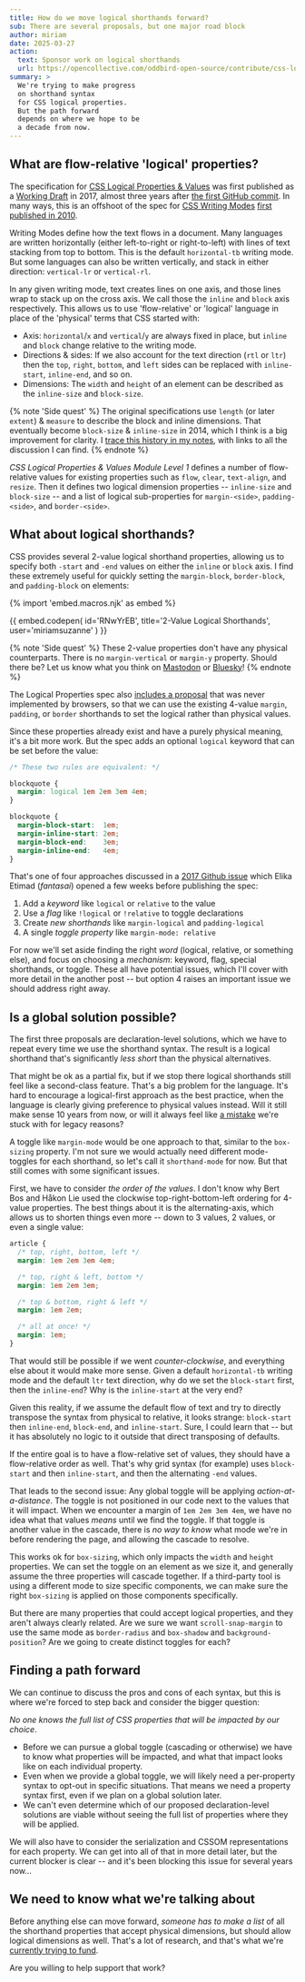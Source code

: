 ```yaml
---
title: How do we move logical shorthands forward?
sub: There are several proposals, but one major road block
author: miriam
date: 2025-03-27
action:
  text: Sponsor work on logical shorthands
  url: https://opencollective.com/oddbird-open-source/contribute/css-logical-shorthands-86141
summary: >
  We're trying to make progress
  on shorthand syntax
  for CSS logical properties.
  But the path forward
  depends on where we hope to be
  a decade from now.
---
```


## What are flow-relative 'logical' properties?

The specification for
[CSS Logical Properties & Values](https://www.w3.org/TR/css-logical/)
was first published as a
[Working Draft](https://www.w3.org/TR/2017/WD-css-logical-1-20170518/)
in 2017,
almost three years after
[the first GitHub commit](https://github.com/w3c/csswg-drafts/blob/156b081188738ea7ecd1aa6a168e4347d339b19f/css-logical-props/Overview.bs).
In many ways,
this is an offshoot of the
spec for [CSS Writing Modes](https://www.w3.org/TR/css-writing-modes/)
[first published in 2010](https://www.w3.org/TR/2010/WD-css3-writing-modes-20101202/).

Writing Modes define
how the text flows in a document.
Many languages are written horizontally
(either left-to-right or right-to-left)
with lines of text stacking
from top to bottom.
This is the default `horizontal-tb` writing mode.
But some languages can also be written vertically,
and stack in either direction:
`vertical-lr` or `vertical-rl`.

In any given writing mode,
text creates lines on one axis,
and those lines wrap to stack up on the cross axis.
We call those the `inline` and `block` axis respectively.
This allows us to use
'flow-relative' or 'logical' language
in place of the 'physical' terms
that CSS started with:

- Axis: `horizontal`/`x` and `vertical`/`y`
  are always fixed in place,
  but `inline` and `block`
  change relative to the writing mode.
- Directions & sides: If we also account for
  the text direction (`rtl` or `ltr`) then the
  `top`, `right`, `bottom`, and `left` sides
  can be replaced with
  `inline-start`, `inline-end`, and so on.
- Dimensions: The `width` and `height`
  of an element can be described
  as the `inline-size` and `block-size`.

{% note 'Side quest' %}
The original specifications
use `length` (or later `extent`) & `measure` to describe
the block and inline dimensions.
That eventually become `block-size` & `inline-size` in 2014,
which I think is a big improvement for clarity.
I [trace this history in my notes](https://css.oddbird.net/logical/research/#why-inline-size-but-padding-inline),
with links to all the discussion I can find.
{% endnote %}

_CSS Logical Properties & Values Module Level 1_
defines a number of flow-relative values
for existing properties such as `flow`, `clear`,
`text-align`, and `resize`.
Then it defines two logical dimension properties --
`inline-size` and `block-size` --
and a list of logical sub-properties
for `margin-<side>`, `padding-<side>`, and `border-<side>`.

## What about logical shorthands?

CSS provides several 2-value
logical shorthand properties,
allowing us to specify
both `-start` and `-end`
values on either the `inline` or `block` axis.
I find these extremely useful
for quickly setting the `margin-block`,
`border-block`, and `padding-block` on elements:

{% import 'embed.macros.njk' as embed %}

{{ embed.codepen(
  id='RNwYrEB',
  title='2-Value Logical Shorthands',
  user='miriamsuzanne'
) }}

{% note 'Side quest' %}
These 2-value properties
don't have any physical counterparts.
There is no `margin-vertical` or `margin-y` property.
Should there be?
Let us know what you think
on [Mastodon](https://front-end.social/@oddbird)
or [Bluesky](https://bsky.app/profile/oddbird.dev/)!
{% endnote %}

The Logical Properties spec also
[includes a proposal](https://www.w3.org/TR/css-logical-1/#logical-shorthand-keyword)
that was never implemented by browsers,
so that we can use the existing
4-value `margin`, `padding`, or `border` shorthands
to set the logical rather than physical values.

Since these properties already exist
and have a purely physical meaning,
it's a bit more work.
But the spec adds an optional `logical` keyword
that can be set before the value:

```css
/* These two rules are equivalent: */

blockquote {
  margin: logical 1em 2em 3em 4em;
}

blockquote {
  margin-block-start:  1em;
  margin-inline-start: 2em;
  margin-block-end:    3em;
  margin-inline-end:   4em;
}
```

That's one of four approaches
discussed in a [2017 Github issue](https://github.com/w3c/csswg-drafts/issues/1282)
which Elika Etimad (_fantasai_)
opened a few weeks before publishing the spec:

1. Add a _keyword_ like `logical` or `relative` to the value
2. Use a _flag_ like `!logical` or `!relative` to toggle declarations
3. Create _new shorthands_ like `margin-logical` and `padding-logical`
4. A single _toggle property_ like `margin-mode: relative`

For now we'll set aside
finding the right _word_ (logical, relative, or something else),
and focus on choosing a _mechanism_:
keyword, flag, special shorthands, or toggle.
These all have potential issues,
which I'll cover with more detail
in the another post --
but option 4 raises an important issue
we should address right away.

## Is a global solution possible?

The first three proposals are declaration-level solutions,
which we have to repeat
every time we use the shorthand syntax.
The result is a logical shorthand
that's significantly _less short_
than the physical alternatives.

That might be ok as a partial fix,
but if we stop there
logical shorthands still feel
like a second-class feature.
That's a big problem for the language.
It's hard to encourage a logical-first approach as the best practice,
when the language is clearly giving preference
to physical values instead.
Will it still make sense 10 years from now,
or will it always feel like
[a mistake](https://wiki.csswg.org/ideas/mistakes)
we're stuck with for legacy reasons?

A toggle like `margin-mode` would be one approach to that,
similar to the `box-sizing` property.
I'm not sure we would actually need
different mode-toggles for each shorthand,
so let's call it `shorthand-mode` for now.
But that still comes with some significant issues.

First,
we have to consider _the order of the values_.
I don't know why Bert Bos and Håkon Lie
used the clockwise
top-right-bottom-left ordering
for 4-value properties.
The best things about it
is the alternating-axis,
which allows us to shorten things even more --
down to 3 values, 2 values, or even a single value:

```css
article {
  /* top, right, bottom, left */
  margin: 1em 2em 3em 4em;

  /* top, right & left, bottom */
  margin: 1em 2em 3em;

  /* top & bottom, right & left */
  margin: 1em 2em;

  /* all at once! */
  margin: 1em;
}
```

That would still be possible
if we went _counter-clockwise_,
and everything else about it would make more sense.
Given a default `horizontal-tb` writing mode
and the default `ltr` text direction,
why do we set the `block-start` first,
then the `inline-end`?
Why is the `inline-start` at the very end?

Given this reality,
if we assume the default flow of text
and try to directly transpose
the syntax from physical to relative,
it looks strange:
`block-start` then `inline-end`,
`block-end`, and `inline-start`.
Sure, I could learn that --
but it has absolutely no logic to it
outside that direct transposing of defaults.

If the entire goal is to have
a flow-relative set of values,
they should have a flow-relative order as well.
That's why grid syntax (for example)
uses `block-start` and then `inline-start`,
and then the alternating `-end` values.

That leads to the second issue:
Any global toggle will be applying
_action-at-a-distance_.
The toggle is not positioned in our code
next to the values that it will impact.
When we encounter a margin of `1em 2em 3em 4em`,
we have no idea what that values _means_
until we find the toggle.
If that toggle is another value in the cascade,
there is _no way to know_ what mode we're in
before rendering the page,
and allowing the cascade to resolve.

This works ok for `box-sizing`,
which only impacts the `width` and `height` properties.
We can set the toggle on an element
as we size it,
and generally assume the three properties
will cascade together.
If a third-party tool is using a different mode
to size specific components,
we can make sure the right `box-sizing` is applied
on those components specifically.

But there are many properties
that could accept logical properties,
and they aren't always clearly related.
Are we sure we want
`scroll-snap-margin` to use the same mode
as `border-radius` and `box-shadow` and `background-position`?
Are we going to create distinct toggles for each?

## Finding a path forward

We can continue to discuss
the pros and cons of each syntax,
but this is where we're forced to step back
and consider the bigger question:

_No one knows the full list of CSS properties
that will be impacted by our choice_.

- Before we can pursue a global toggle
  (cascading or otherwise)
  we have to know what properties will be impacted,
  and what that impact looks like
  on each individual property.
- Even when we provide a global toggle,
  we will likely need a per-property syntax
  to opt-out in specific situations.
  That means we need a property syntax first,
  even if we plan on a global solution later.
- We can't even determine
  which of our proposed declaration-level solutions are viable
  without seeing the full list of properties
  where they will be applied.

We will also have to consider the serialization
and CSSOM representations for each property.
We can get into all of that
in more detail later,
but the current blocker is clear --
and it's been blocking this issue
for several years now…

## We need to know what we're talking about

Before anything else can move forward,
_someone has to make a list_
of all the shorthand properties that accept physical dimensions,
but should allow logical dimensions as well.
That's a lot of research,
and that's what we're
[currently trying to fund](https://opencollective.com/oddbird-open-source/contribute/css-logical-shorthands-86141).

Are you willing to help support that work?
